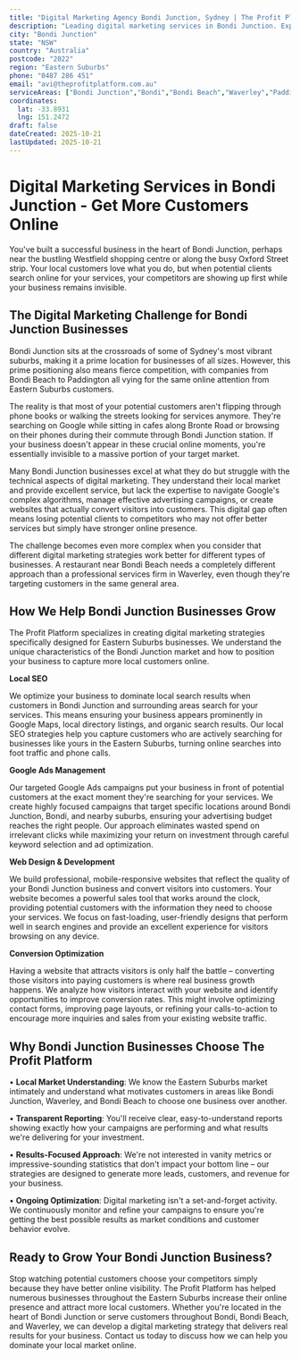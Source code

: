 ```yaml
---
title: "Digital Marketing Agency Bondi Junction, Sydney | The Profit Platform"
description: "Leading digital marketing services in Bondi Junction. Expert SEO, Google Ads & web design for Eastern Suburbs businesses. Call 0487 286 451 for a free consultation."
city: "Bondi Junction"
state: "NSW"
country: "Australia"
postcode: "2022"
region: "Eastern Suburbs"
phone: "0487 286 451"
email: "avi@theprofitplatform.com.au"
serviceAreas: ["Bondi Junction","Bondi","Bondi Beach","Waverley","Paddington"]
coordinates:
  lat: -33.8931
  lng: 151.2472
draft: false
dateCreated: 2025-10-21
lastUpdated: 2025-10-21
---
```


# Digital Marketing Services in Bondi Junction - Get More Customers Online

You've built a successful business in the heart of Bondi Junction, perhaps near the bustling Westfield shopping centre or along the busy Oxford Street strip. Your local customers love what you do, but when potential clients search online for your services, your competitors are showing up first while your business remains invisible.

## The Digital Marketing Challenge for Bondi Junction Businesses

Bondi Junction sits at the crossroads of some of Sydney's most vibrant suburbs, making it a prime location for businesses of all sizes. However, this prime positioning also means fierce competition, with companies from Bondi Beach to Paddington all vying for the same online attention from Eastern Suburbs customers.

The reality is that most of your potential customers aren't flipping through phone books or walking the streets looking for services anymore. They're searching on Google while sitting in cafes along Bronte Road or browsing on their phones during their commute through Bondi Junction station. If your business doesn't appear in these crucial online moments, you're essentially invisible to a massive portion of your target market.

Many Bondi Junction businesses excel at what they do but struggle with the technical aspects of digital marketing. They understand their local market and provide excellent service, but lack the expertise to navigate Google's complex algorithms, manage effective advertising campaigns, or create websites that actually convert visitors into customers. This digital gap often means losing potential clients to competitors who may not offer better services but simply have stronger online presence.

The challenge becomes even more complex when you consider that different digital marketing strategies work better for different types of businesses. A restaurant near Bondi Beach needs a completely different approach than a professional services firm in Waverley, even though they're targeting customers in the same general area.

## How We Help Bondi Junction Businesses Grow

The Profit Platform specializes in creating digital marketing strategies specifically designed for Eastern Suburbs businesses. We understand the unique characteristics of the Bondi Junction market and how to position your business to capture more local customers online.

**Local SEO**

We optimize your business to dominate local search results when customers in Bondi Junction and surrounding areas search for your services. This means ensuring your business appears prominently in Google Maps, local directory listings, and organic search results. Our local SEO strategies help you capture customers who are actively searching for businesses like yours in the Eastern Suburbs, turning online searches into foot traffic and phone calls.

**Google Ads Management**

Our targeted Google Ads campaigns put your business in front of potential customers at the exact moment they're searching for your services. We create highly focused campaigns that target specific locations around Bondi Junction, Bondi, and nearby suburbs, ensuring your advertising budget reaches the right people. Our approach eliminates wasted spend on irrelevant clicks while maximizing your return on investment through careful keyword selection and ad optimization.

**Web Design & Development**

We build professional, mobile-responsive websites that reflect the quality of your Bondi Junction business and convert visitors into customers. Your website becomes a powerful sales tool that works around the clock, providing potential customers with the information they need to choose your services. We focus on fast-loading, user-friendly designs that perform well in search engines and provide an excellent experience for visitors browsing on any device.

**Conversion Optimization**

Having a website that attracts visitors is only half the battle – converting those visitors into paying customers is where real business growth happens. We analyze how visitors interact with your website and identify opportunities to improve conversion rates. This might involve optimizing contact forms, improving page layouts, or refining your calls-to-action to encourage more inquiries and sales from your existing website traffic.

## Why Bondi Junction Businesses Choose The Profit Platform

• **Local Market Understanding**: We know the Eastern Suburbs market intimately and understand what motivates customers in areas like Bondi Junction, Waverley, and Bondi Beach to choose one business over another.

• **Transparent Reporting**: You'll receive clear, easy-to-understand reports showing exactly how your campaigns are performing and what results we're delivering for your investment.

• **Results-Focused Approach**: We're not interested in vanity metrics or impressive-sounding statistics that don't impact your bottom line – our strategies are designed to generate more leads, customers, and revenue for your business.

• **Ongoing Optimization**: Digital marketing isn't a set-and-forget activity. We continuously monitor and refine your campaigns to ensure you're getting the best possible results as market conditions and customer behavior evolve.

## Ready to Grow Your Bondi Junction Business?

Stop watching potential customers choose your competitors simply because they have better online visibility. The Profit Platform has helped numerous businesses throughout the Eastern Suburbs increase their online presence and attract more local customers. Whether you're located in the heart of Bondi Junction or serve customers throughout Bondi, Bondi Beach, and Waverley, we can develop a digital marketing strategy that delivers real results for your business. Contact us today to discuss how we can help you dominate your local market online.